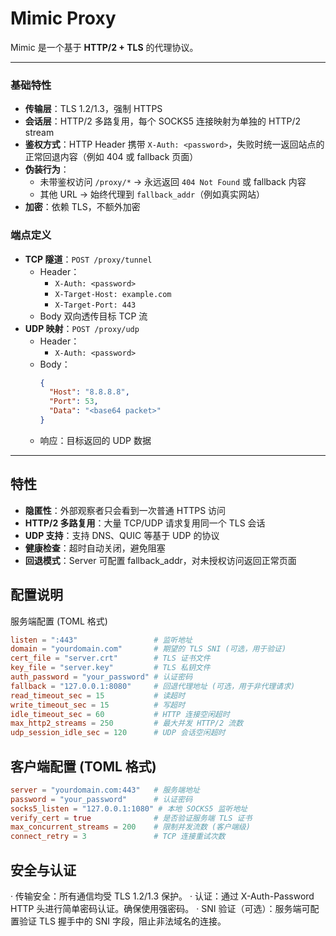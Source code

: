 # Mimic Proxy

Mimic 是一个基于 **HTTP/2 + TLS** 的代理协议。  

---

### 基础特性
- **传输层**：TLS 1.2/1.3，强制 HTTPS  
- **会话层**：HTTP/2 多路复用，每个 SOCKS5 连接映射为单独的 HTTP/2 stream  
- **鉴权方式**：HTTP Header 携带 `X-Auth: <password>`，失败时统一返回站点的正常回退内容（例如 404 或 fallback 页面）  
- **伪装行为**：
  - 未带鉴权访问 `/proxy/*` → 永远返回 `404 Not Found` 或 fallback 内容
  - 其他 URL → 始终代理到 `fallback_addr`（例如真实网站）  
- **加密**：依赖 TLS，不额外加密  

### 端点定义
- **TCP 隧道**：`POST /proxy/tunnel`
  - Header：
    - `X-Auth: <password>`
    - `X-Target-Host: example.com`
    - `X-Target-Port: 443`
  - Body 双向透传目标 TCP 流  
- **UDP 映射**：`POST /proxy/udp`
  - Header：
    - `X-Auth: <password>`
  - Body：
    ```json
    {
      "Host": "8.8.8.8",
      "Port": 53,
      "Data": "<base64 packet>"
    }
    ```
  - 响应：目标返回的 UDP 数据  

---


## 特性

- **隐匿性**：外部观察者只会看到一次普通 HTTPS 访问
- **HTTP/2 多路复用**：大量 TCP/UDP 请求复用同一个 TLS 会话
- **UDP 支持**：支持 DNS、QUIC 等基于 UDP 的协议
- **健康检查**：超时自动关闭，避免阻塞
- **回退模式**：Server 可配置 fallback_addr，对未授权访问返回正常页面

## 配置说明

服务端配置 (TOML 格式)

```toml
listen = ":443"                 # 监听地址
domain = "yourdomain.com"       # 期望的 TLS SNI (可选，用于验证)
cert_file = "server.crt"        # TLS 证书文件
key_file = "server.key"         # TLS 私钥文件
auth_password = "your_password" # 认证密码
fallback = "127.0.0.1:8080"     # 回退代理地址 (可选，用于非代理请求)
read_timeout_sec = 15           # 读超时
write_timeout_sec = 15          # 写超时
idle_timeout_sec = 60           # HTTP 连接空闲超时
max_http2_streams = 250         # 最大并发 HTTP/2 流数
udp_session_idle_sec = 120      # UDP 会话空闲超时
```

## 客户端配置 (TOML 格式)

```toml
server = "yourdomain.com:443"   # 服务端地址
password = "your_password"      # 认证密码
socks5_listen = "127.0.0.1:1080" # 本地 SOCKS5 监听地址
verify_cert = true              # 是否验证服务端 TLS 证书
max_concurrent_streams = 200    # 限制并发流数 (客户端级)
connect_retry = 3               # TCP 连接重试次数
```

## 安全与认证

· 传输安全：所有通信均受 TLS 1.2/1.3 保护。
· 认证：通过 X-Auth-Password HTTP 头进行简单密码认证。确保使用强密码。
· SNI 验证（可选）：服务端可配置验证 TLS 握手中的 SNI 字段，阻止非法域名的连接。
